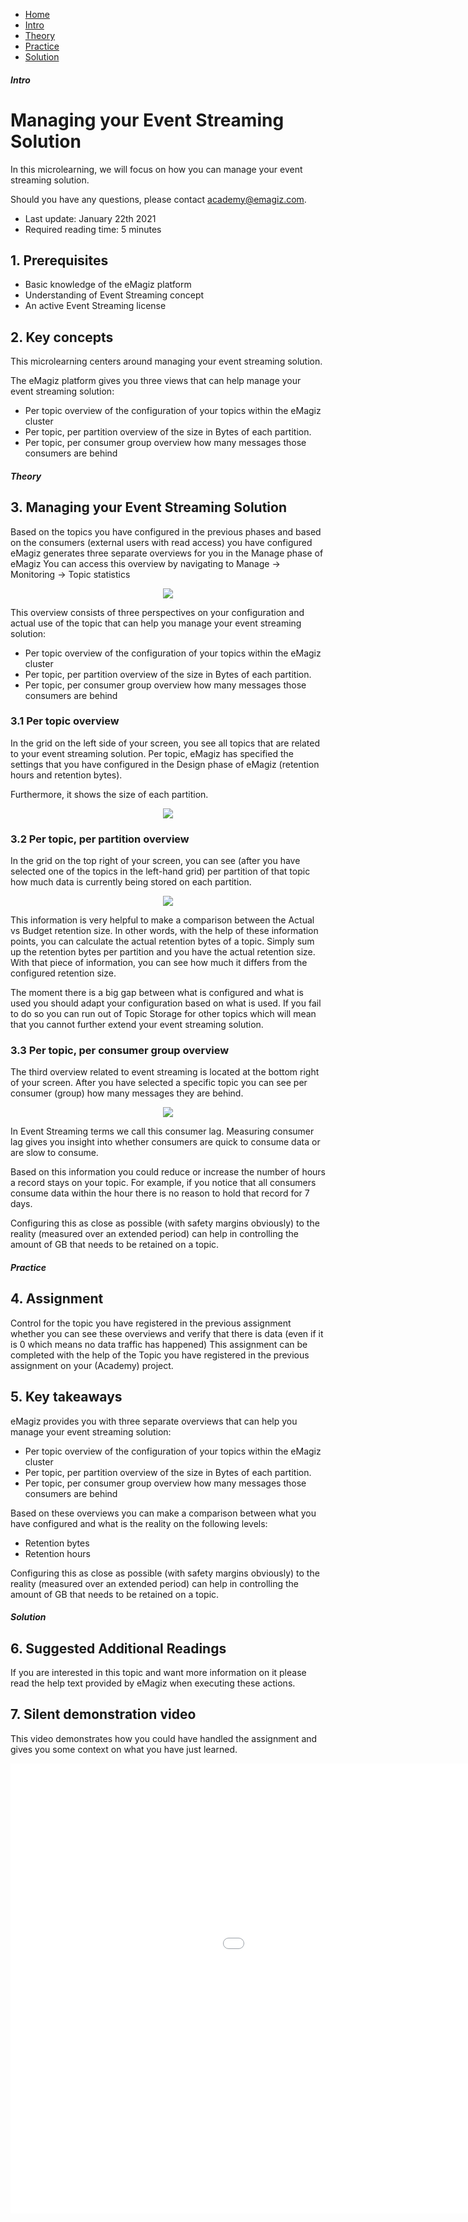 <div class="ez-academy">
	<div class="ez-academy__body">
		<main class="micro-learning">
		<ul class="doc-nav">
			<li class="doc-nav__item"><a href="../../docs/microlearning/crashcourse-event-streaming-index" class="doc-nav__link">Home</a></li>
			<li class="doc-nav__item"><a href="#intro" class="doc-nav__link">Intro</a></li>
			<li class="doc-nav__item"><a href="#theory" class="doc-nav__link">Theory</a></li>
			<li class="doc-nav__item"><a href="#practice" class="doc-nav__link">Practice</a></li>
			<li class="doc-nav__item"><a href="#solution" class="doc-nav__link">Solution</a></li>
		</ul>

<div class="doc">

##### Intro

# Managing your Event Streaming Solution

In this microlearning, we will focus on how you can manage your event streaming solution.

Should you have any questions, please contact academy@emagiz.com.

- Last update: January 22th 2021
- Required reading time: 5 minutes

## 1. Prerequisites
- Basic knowledge of the eMagiz platform
- Understanding of Event Streaming concept
- An active Event Streaming license

## 2. Key concepts
This microlearning centers around managing your event streaming solution.

The eMagiz platform gives you three views that can help manage your event streaming solution:

- Per topic overview of the configuration of your topics within the eMagiz cluster
- Per topic, per partition overview of the size in Bytes of each partition.
- Per topic, per consumer group overview how many messages those consumers are behind

##### Theory

## 3. Managing your Event Streaming Solution

Based on the topics you have configured in the previous phases and based on the consumers (external users with read access) you have configured eMagiz generates three separate overviews for you in the Manage phase of eMagiz
You can access this overview by navigating to Manage -> Monitoring -> Topic statistics

<p align="center"><img src="../../img/microlearning/crashcourse-eventstreaming-managing-your-event-streaming-solution--topic-statistics-overview.png"></p>

This overview consists of three perspectives on your configuration and actual use of the topic that can help you manage your event streaming solution:

- Per topic overview of the configuration of your topics within the eMagiz cluster
- Per topic, per partition overview of the size in Bytes of each partition.
- Per topic, per consumer group overview how many messages those consumers are behind

### 3.1 Per topic overview

In the grid on the left side of your screen, you see all topics that are related to your event streaming solution. 
Per topic, eMagiz has specified the settings that you have configured in the Design phase of eMagiz (retention hours and retention bytes).

Furthermore, it shows the size of each partition.

<p align="center"><img src="../../img/microlearning/crashcourse-eventstreaming-managing-your-event-streaming-solution--topic-statistics-config.png"></p>


### 3.2 Per topic, per partition overview

In the grid on the top right of your screen, you can see (after you have selected one of the topics in the left-hand grid) per partition of that topic how much data is currently being stored on each partition.

<p align="center"><img src="../../img/microlearning/crashcourse-eventstreaming-managing-your-event-streaming-solution--topic-statistics-partition-size.png"></p>

This information is very helpful to make a comparison between the Actual vs Budget retention size. 
In other words, with the help of these information points, you can calculate the actual retention bytes of a topic. 
Simply sum up the retention bytes per partition and you have the actual retention size.
With that piece of information, you can see how much it differs from the configured retention size. 

The moment there is a big gap between what is configured and what is used you should adapt your configuration based on what is used.
If you fail to do so you can run out of Topic Storage for other topics which will mean that you cannot further extend your event streaming solution.


### 3.3 Per topic, per consumer group overview

The third overview related to event streaming is located at the bottom right of your screen. After you have selected a specific topic you can see per consumer (group) how many messages they are behind.

<p align="center"><img src="../../img/microlearning/crashcourse-eventstreaming-managing-your-event-streaming-solution--topic-statistics-partition-consumer-lag.png"></p>

In Event Streaming terms we call this consumer lag. Measuring consumer lag gives you insight into whether consumers are quick to consume data or are slow to consume.

Based on this information you could reduce or increase the number of hours a record stays on your topic.
For example, if you notice that all consumers consume data within the hour there is no reason to hold that record for 7 days.

Configuring this as close as possible (with safety margins obviously) to the reality (measured over an extended period) can help in controlling the amount of GB that needs to be retained on a topic.

##### Practice

## 4. Assignment

Control for the topic you have registered in the previous assignment whether you can see these overviews and verify that there is data (even if it is 0 which means no data traffic has happened)
This assignment can be completed with the help of the Topic you have registered in the previous assignment on your (Academy) project.

## 5. Key takeaways

eMagiz provides you with three separate overviews that can help you manage your event streaming solution:

- Per topic overview of the configuration of your topics within the eMagiz cluster
- Per topic, per partition overview of the size in Bytes of each partition.
- Per topic, per consumer group overview how many messages those consumers are behind

Based on these overviews you can make a comparison between what you have configured and what is the reality on the following levels:

- Retention bytes
- Retention hours

Configuring this as close as possible (with safety margins obviously) to the reality (measured over an extended period) can help in controlling the amount of GB that needs to be retained on a topic.

##### Solution

## 6. Suggested Additional Readings

If you are interested in this topic and want more information on it please read the help text provided by eMagiz when executing these actions.

## 7. Silent demonstration video

This video demonstrates how you could have handled the assignment and gives you some context on what you have just learned.

<iframe width="1280" height="720" src="../../vid/microlearning/crashcourse-eventstreaming-managing-your-event-streaming-solution.mp4" frameborder="0" allow="accelerometer; autoplay; clipboard-write; encrypted-media; gyroscope; picture-in-picture" allowfullscreen></iframe>

</div>
</main>
</div>
</div>